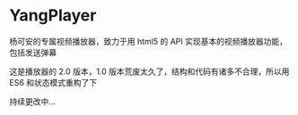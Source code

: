 ﻿# YangPlayer
杨可安的专属视频播放器，致力于用 html5 的 API 实现基本的视频播放器功能，包括发送弹幕

这是播放器的 2.0 版本，1.0 版本荒废太久了，结构和代码有诸多不合理，所以用 ES6 和状态模式重构了下

持续更改中...
